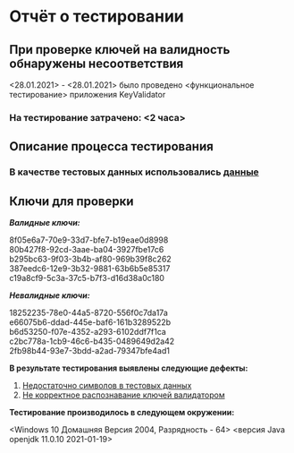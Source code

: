 # Отчёт о тестировании <KeyValidator> #

## При проверке ключей на валидность обнаружены несоответствия ##
<28.01.2021> - <28.01.2021> было проведено <функциональное тестирование> приложения KeyValidator

### На тестирование затрачено: <2 часа> ###

## Описание процесса тестирования ##

### В качестве тестовых данных использовались [данные][4] ###

## Ключи для проверки ##  
**_Валидные ключи:_**  

8f05e6a7-70e9-33d7-bfe7-b19eae0d8998  
80b427f8-92cd-3aae-ba04-3927fbe17c6  
b295bc63-9f03-3b4b-af80-969b39f8c262  
387eedc6-12e9-3b32-9881-63b6b5e85317  
c19a8cf9-5c3a-37c5-b7f3-d16d38a0c180  

**_Невалидные ключи:_**  

18252235-78e0-44a5-8720-556f0c7da17a  
e66075b6-ddad-445e-baf6-161b3289522b  
b6d53250-f07e-4352-a293-6102ddf7f1ca  
c2bc778a-1cb9-46c6-b435-0489649d2a42  
2fb98b44-93e7-3bdd-a2ad-79347bfe4ad1

**В результате тестирования выявлены следующие дефекты:**  

1. [Недостаточно символов в тестовых данных][1] 
1. [Не корректное распознавание ключей валидатором][2]



**Тестирование производилось в следующем окружении:**

<Windows 10 Домашняя Версия 2004, Разрядность - 64>
<версия Java openjdk 11.0.10 2021-01-19>

[1]: https://github.com/AnnaStarkov/DZ-Java-1.1.1/issues/5#issue-800515731 
[2]: https://github.com/AnnaStarkov/DZ-Java-1.1.1/issues/3#issue-796749434 
[4]: https://github.com/netology-code/javaqa-homeworks/blob/master/intro/user-manual.md
